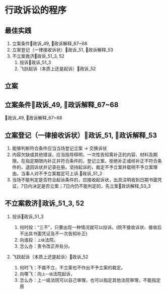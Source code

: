 # 行政诉讼的程序
## 最佳实践
1. 立案条件🚪政诉_49, 🚪政诉解释_67~68
2. 立案登记（一律接收诉状）🚪政诉_51, 🚪政诉解释_53
3. 不立案救济🚪政诉_51_3, 52
    1. 投诉🚪政诉_51_3
    2. 飞跃起诉（本质上还是起诉）🚪政诉_52


## 立案

## 立案条件🚪政诉_49, 🚪政诉解释_67~68
🚪政诉_49, 🚪政诉解释_67~68

##  立案登记（一律接收诉状）🚪政诉_51, 🚪政诉解释_53
1. 能够判断符合条件应当当场登记立案 -> 交换诉状
2. 内容欠缺或其他错误，应当指导释明，一次性告知需补正的内容、材料及期限。在指定期限内补正并符合条件的，登记立案。拒绝补正或经补正不符合条件的，退回诉状并记录在册。坚持起诉的，裁定不予立案并载明不予立案理由。当事人对不予立案裁定可上诉.🚪政诉_51_2
3. 当场不能判定是否符合起诉条件的，应接收起诉状，出具注明收到日期书面凭证，7日内决定是否立案；7日内仍不能判定的，先立案🚪政诉解释_53_3

## 不立案救济🚪政诉_51_3, 52
1. 投诉🚪政诉_51_3
    1. 何时投：“三不”，只要出现一种情况就可以投诉。(院不接收诉状、接收后不出具书面凭证及不一次告知补正)
    2. 向谁投：`上级`法院。
    3. 怎么办：责令改正并处分。

2. 飞跃起诉（本质上还是起诉）🚪政诉_52
    1. 何时飞：不裁不立，不立案也不作出不予立案的裁定。
    2. 向哪飞：向`上一级`法院起诉，
    3. 怎么办：上一级法院可以自己审理，也可以指定其他法院审理，不能指定原

